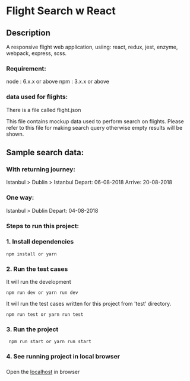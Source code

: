 # Flight Search w React

## Description
A responsive flight web application,
usiing: react, redux, jest, enzyme, webpack, express, scss.

### Requirement:
node : 6.x.x or above 
npm : 3.x.x or above

### data used for flights:
There is a file called flight.json

This file contains mockup data used to perform search on flights.
Please refer to this file for making search query otherwise empty results will be shown.

## Sample search data:

### With returning journey:
Istanbul > Dublin > Istanbul
Depart: 06-08-2018
Arrive: 20-08-2018

### One way:
Istanbul > Dublin
Depart: 04-08-2018

### Steps to run this project:


### 1. Install dependencies
 
```
npm install or yarn
```
### 2. Run the test cases

It will run the development
```
npm run dev or yarn run dev
```


It will run the test cases written for this project from 'test' directory.
```
npm run test or yarn run test
```
### 3. Run the project
```
 npm run start or yarn run start
```

### 4. See running project in local browser 
 ###
Open the [localhost](http://localhost:8080/) in browser



